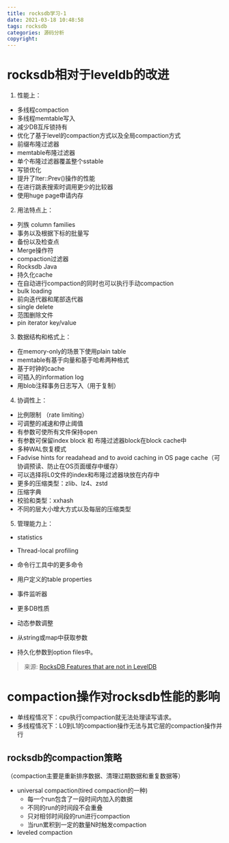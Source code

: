 ```yaml
---
title: rocksdb学习-1
date: 2021-03-18 10:48:58
tags: rocksdb
categories: 源码分析
copyright:
---
```


# rocksdb相对于leveldb的改进

1. 性能上：
- 多线程compaction
- 多线程memtable写入
- 减少DB互斥锁持有
- 优化了基于level的compaction方式以及全局compaction方式
- 前缀布隆过滤器
- memtable布隆过滤器
- 单个布隆过滤器覆盖整个sstable
- 写锁优化
- 提升了Iter::Prev()操作的性能
- 在进行跳表搜索时调用更少的比较器
- 使用huge page申请内存
2. 用法特点上：
- 列族 column families
- 事务以及根据下标的批量写
- 备份以及检查点
- Merge操作符
- compaction过滤器
- Rocksdb Java
- 持久化cache
- 在自动进行compaction的同时也可以执行手动compaction
- bulk loading
- 前向迭代器和尾部迭代器
- single delete
- 范围删除文件
- pin iterator key/value

3. 数据结构和格式上：
- 在memory-only的场景下使用plain table
- memtable有基于向量和基于哈希两种格式
- 基于时钟的cache
- 可插入的information log
- 用blob注释事务日志写入（用于复制）

4. 协调性上：
- 比例限制 （rate limiting）
- 可调整的减速和停止阈值
- 有参数可使所有文件保持open
- 有参数可保留index block 和 布隆过滤器block在block cache中
- 多种WAL恢复模式
- Fadvise hints for readahead and to avoid caching in OS page cache（可协调预读、防止在OS页面缓存中缓存）
- 可以选择将L0文件的index和布隆过滤器块放在内存中
- 更多的压缩类型：zlib、lz4、zstd
- 压缩字典
- 校验和类型：xxhash
- 不同的层大小增大方式以及每层的压缩类型

5. 管理能力上：
- statistics


- Thread-local profiling
- 命令行工具中的更多命令
- 用户定义的table properties
- 事件监听器
- 更多DB性质
- 动态参数调整
- 从string或map中获取参数
- 持久化参数到option files中。

> 来源: [RocksDB Features that are not in LevelDB](https://rocksdb.org.cn/doc/Features-Not-in-LevelDB.html)


# compaction操作对rocksdb性能的影响

- 单线程情况下：cpu执行compaction就无法处理读写请求。
- 多线程情况下：L0到L1的compaction操作无法与其它层的compaction操作并行

## rocksdb的compaction策略
（compaction主要是重新排序数据、清理过期数据和重复数据等）
- universal compaction(tired compaction的一种)
  - 每一个run包含了一段时间内加入的数据
  - 不同的run的时间段不会重叠
  - 只对相邻时间段的run进行compaction
  - 当run累积到一定的数量N时触发compaction
- leveled compaction

